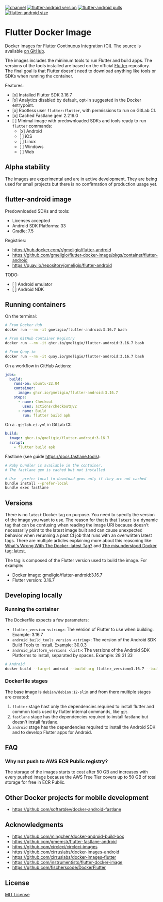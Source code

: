 <!--- This markdown file was auto-generated from "readme.mdx" -->

[![channel](https://img.shields.io/static/v1?label=channel&message=stable&color=blue)](https://docs.flutter.dev/release/archive?tab=linux) [![flutter-android version](https://img.shields.io/docker/v/gmeligio/flutter-android?label=flutter-android%20version)](https://hub.docker.com/r/gmeligio/flutter-android/tags) [![flutter-android pulls](https://img.shields.io/docker/pulls/gmeligio/flutter-android?label=flutter-android%20pulls)](https://hub.docker.com/r/gmeligio/flutter-android/tags) [![flutter-android size](https://img.shields.io/docker/image-size/gmeligio/flutter-android?label=flutter-android%20size)](https://hub.docker.com/r/gmeligio/flutter-android/tags)

# Flutter Docker Image

Docker images for Flutter Continuous Integration (CI). The source is available [on GitHub](https://github.com/gmeligio/flutter-docker-image).

The images includes the minimum tools to run Flutter and build apps. The versions of the tools installed are based on the official [Flutter](https://github.com/flutter/flutter) repository. The final goal is that Flutter doesn't need to download anything like tools or SDKs when running the container.

Features:

* \[x\] Installed Flutter SDK 3.16.7
* \[x\] Analytics disabled by default, opt-in suggested in the Docker entrypoint.
* \[x\] Rootless user `flutter:flutter`, with permissions to run on GitLab CI.
* \[x\] Cached Fastlane gem 2.219.0
* \[ \] Minimal image with predownloaded SDKs and tools ready to run `flutter` commands:  
   * \[x\] Android  
   * \[ \] iOS  
   * \[ \] Linux  
   * \[ \] Windows  
   * \[ \] Web

## Alpha stability

The images are experimental and are in active development. They are being used for small projects but there is no confirmation of production usage yet.

## flutter-android image

Predownloaded SDKs and tools:

* Licenses accepted
* Android SDK Platforms: 33
* Gradle: 7.5

Registries:

* https://hub.docker.com/r/gmeligio/flutter-android
* https://github.com/gmeligio/flutter-docker-image/pkgs/container/flutter-android
* https://quay.io/repository/gmeligio/flutter-android

TODO:

* \[ \] Android emulator
* \[ \] Android NDK

## Running containers

On the terminal:

```bash
# From Docker Hub
docker run --rm -it gmeligio/flutter-android:3.16.7 bash

# From GitHub Container Registry
docker run --rm -it ghcr.io/gmeligio/flutter-android:3.16.7 bash

# From Quay.io
docker run --rm -it quay.io/gmeligio/flutter-android:3.16.7 bash
```

On a workflow in GitHub Actions:

```yaml
jobs:
  build:
    runs-on: ubuntu-22.04
    container:
      image: ghcr.io/gmeligio/flutter-android:3.16.7
    steps:
      - name: Checkout
        uses: actions/checkout@v2
      - name: Build
        run: flutter build apk
```

On a `.gitlab-ci.yml` in GitLab CI:

```yaml
build:
  image: ghcr.io/gmeligio/flutter-android:3.16.7
  script:
    - flutter build apk
```

Fastlane (see guide https://docs.fastlane.tools):

```bash
# Ruby bundler is available in the container.
# The fastlane gem is cached but not installed

# Use --prefer-local to download gems only if they are not cached
bundle install --prefer-local
bundle exec fastlane
```

## Versions

There is no `latest` Docker tag on purpose. You need to specify the version of the image you want to use. The reason for that is that `latest` is a dynamic tag that can be confusing when reading the image URI because doesn't necessarily point to the latest image built and can cause unexpected behavior when rerunning a past CI job that runs with an overwritten latest tags. There are multiple articles explaining more about this reasoning like [What's Wrong With The Docker :latest Tag?](https://vsupalov.com/docker-latest-tag/) and [The misunderstood Docker tag: latest](https://medium.com/@mccode/the-misunderstood-docker-tag-latest-af3babfd6375).

The tag is composed of the Flutter version used to build the image. For example:

* Docker image: gmeligio/flutter-android:3.16.7
* Flutter version: 3.16.7

## Developing locally

### Running the container

The Dockerfile expects a few parameters:

* `flutter_version <string>`: The version of Flutter to use when building. Example: 3.16.7
* `android_build_tools_version <string>`: The version of the Android SDK Build Tools to install. Example: 30.0.3
* `android_platform_versions <list>`: The versions of the Android SDK Platforms to install, separated by spaces. Example: 28 31 33

```bash
# Android
docker build --target android --build-arg flutter_version=3.16.7 --build-arg fastlane_version=2.219.0 --build-arg android_build_tools_version=30.0.3 --build-arg android_platform_versions="33" -t android-test .
```

### Dockerfile stages

The base image is `debian/debian:12-slim` and from there multiple stages are created:

1. `flutter` stage hast only the dependencies required to install flutter and common tools used by flutter internal commands, like `git`.
2. `fastlane` stage has the dependencies required to install fastlane but doesn't install fastlane.
3. `android` stage has the dependencies required to install the Android SDK and to develop Flutter apps for Android.

## FAQ

### Why not push to AWS ECR Public registry?

The storage of the images starts to cost after 50 GB and increases with every pushed image because the AWS Free Tier covers up to 50 GB of total storage for free in ECR Public.

## Other Docker projects for mobile development

* https://github.com/softartdev/docker-android-fastlane

## Acknowledgments

* https://github.com/mingchen/docker-android-build-box
* https://github.com/gmemstr/flutter-fastlane-android
* https://github.com/circleci/circleci-images
* https://github.com/cirruslabs/docker-images-android
* https://github.com/cirruslabs/docker-images-flutter
* https://github.com/instrumentisto/flutter-docker-image
* https://github.com/fischerscode/DockerFlutter

## License

[MIT License](../LICENSE)